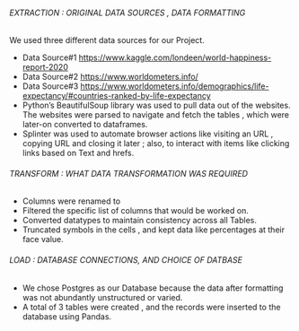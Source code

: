 ###### EXTRACTION : ORIGINAL DATA SOURCES , DATA FORMATTING 

We used three different data sources for our Project.
-	Data Source#1 https://www.kaggle.com/londeen/world-happiness-report-2020
-	Data Source#2 https://www.worldometers.info/
-	Data Source#3 https://www.worldometers.info/demographics/life-expectancy/#countries-ranked-by-life-expectancy
-	Python’s BeautifulSoup library was used to pull data out of the websites. The websites were parsed to navigate and fetch the tables , which were later-on converted to dataframes. 
-	Splinter was used to automate browser actions like visiting an URL , copying URL and closing it later ;  also, to interact  with items like clicking links based on Text and hrefs. 

###### TRANSFORM : WHAT DATA TRANSFORMATION  WAS REQUIRED
-	Columns were renamed to 
-	Filtered the specific list of columns that would be worked on.
-	Converted datatypes to maintain consistency across all Tables.
-	Truncated symbols in the cells , and kept data like percentages at their face value.

###### LOAD : DATABASE CONNECTIONS, AND CHOICE OF DATBASE
- We chose Postgres as our Database because the data after formatting was not abundantly  unstructured or varied.
- A total of 3 tables were created , and the records were  inserted to the database using Pandas.
